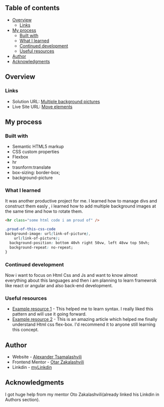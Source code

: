 ## Table of contents

- [Overview](#overview)
  - [Links](#links)
- [My process](#my-process)
  - [Built with](#built-with)
  - [What I learned](#what-i-learned)
  - [Continued development](#continued-development)
  - [Useful resources](#useful-resources)
- [Author](#author)
- [Acknowledgments](#acknowledgments)

## Overview

### Links

- Solution URL: [Multiple background pictures](https://www.w3schools.com/css/css3_backgrounds.asp)
- Live Site URL: [Move elements](https://flexboxfroggy.com/)

## My process

### Built with

- Semantic HTML5 markup
- CSS custom properties
- Flexbox
- hr
- trasnform:translate
- box-sizing: border-box;
- background-picture

### What I learned

It was another productive project for me. I learned how to manage divs and construct them easly , i learned how to add multiple background images at the same time and how to rotate them.

```html
<hr class="some html code i am proud of" />
```

```css
.proud-of-this-css-code
background-image: url(link-of-picture),
    url(link-of-picture);
  background-position: bottom 40vh right 50vw, left 48vw top 50vh;
  background-repeat: no-repeat;
}
```

### Continued development

Now i want to focus on Html Css and Js and want to know almost everything about this languages and then i am planning to learn framewrok like react or angular and also back-end development.

### Useful resources

- [Example resource 1](https://www.w3schools.com/) - This helped me to learn syntax. I really liked this pattern and will use it going forward.
- [Example resource 2](https://developer.mozilla.org/en-US/) - This is an amazing article which helped me finally understand Html css flex-box. I'd recommend it to anyone still learning this concept.

## Author

- Website - [Alexander Tsamalashvili](https://github.com/AlexTsamala)
- Frontend Mentor - [Otar Zakalashvili](https://www.linkedin.com/in/otarza/)
- Linkdin - [myLinkdin](https://www.linkedin.com/in/aleksandre-tsamalashvili-40501a1a0/)

## Acknowledgments

I got huge help from my mentor Oto Zakalashvili(already linked his Linkdin in Authors section).

